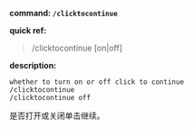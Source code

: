 <!-- BEGIN_AUTOGEN: do NOT edit in this block -->

**command: `/clicktocontinue`**

**quick ref:**
> /clicktocontinue [on|off]

**description:**

```
whether to turn on or off click to continue
/clicktocontinue    
/clicktocontinue off
```

<!-- END_AUTOGEN-->
是否打开或关闭单击继续。